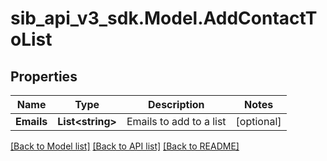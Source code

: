 # sib_api_v3_sdk.Model.AddContactToList
## Properties

Name | Type | Description | Notes
------------ | ------------- | ------------- | -------------
**Emails** | **List&lt;string&gt;** | Emails to add to a list | [optional] 

[[Back to Model list]](../README.md#documentation-for-models) [[Back to API list]](../README.md#documentation-for-api-endpoints) [[Back to README]](../README.md)

